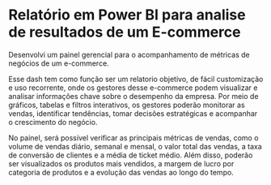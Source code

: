# Relatório em Power BI para analise de resultados de um E-commerce

Desenvolvi um painel gerencial para o acompanhamento de métricas de negócios de um e-commerce.

Esse dash tem como função ser um relatorio objetivo, de fácil customização e uso recorrente, onde os gestores desse e-commerce podem visualizar e analisar informações chave sobre o desempenho da empresa. Por meio de gráficos, tabelas e filtros interativos, os gestores poderão monitorar as vendas, identificar tendências, tomar decisões estratégicas e acompanhar o crescimento do negócio.

No painel, será possível verificar as principais métricas de vendas, como o volume de vendas diário, semanal e mensal, o valor total das vendas, a taxa de conversão de clientes e a média de ticket médio. Além disso, poderão ser visualizados os produtos mais vendidos, a margem de lucro por categoria de produtos e a evolução das vendas ao longo do tempo.
